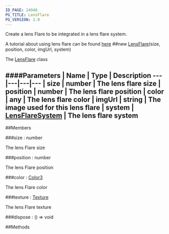 ```yaml
---
ID_PAGE: 24946
PG_TITLE: LensFlare
PG_VERSION: 2.0
---
```


Create a lens Flare to be integrated in a lens flare system.

A tutorial about using lens flare can be found [here](https://github.com/BabylonJS/Babylon.js/wiki/How-to-use-lens-flares)
##new [LensFlare](/classes/LensFlare)(size, position, color, imgUrl, system)



The [LensFlare](/classes/LensFlare) class




####Parameters
 | Name | Type | Description
---|---|---|---
 | size | number | The lens flare size
 | position | number | The lens flare position
 | color | any | The lens flare color
 | imgUrl | string | The image used for this lens flare
 | system | [LensFlareSystem](/classes/LensFlareSystem) | The lens flare system
---

##Members

###size : number




The lens Flare size



###position : number




The lens Flare position



###color : [Color3](/classes/Color3)




The lens Flare color



###texture : [Texture](/classes/Texture)




The lens Flare texture



###dispose : () =&gt; void




##Methods
